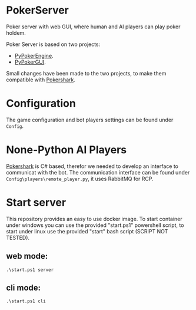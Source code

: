 # PokerServer
Poker server with web GUI, where human and AI players can play poker holdem.

Poker Server is based on two projects:

- [PyPokerEngine](https://github.com/ishikota/PyPokerEngine).
- [PyPokerGUI](https://github.com/ishikota/PyPokerGUI).

Small changes have been made to the two projects, to make them compatible with [Pokershark](https://github.com/mikeashi/PokerShark).

# Configuration
The game configuration and bot players settings can be found under `Config`.


# None-Python AI Players

[Pokershark](https://github.com/mikeashi/PokerShark) is C# based, therefor we needed to develop an interface to communicat with the bot. The communication interface can be found under `Config\players\remote_player.py`, it uses RabbitMQ for RCP.

# Start server
This repository provides an easy to use docker image. To start container under windows you can use the provided "start.ps1" powershell script, to start under linux use the provided "start" bash script (SCRIPT NOT TESTED).

## web mode:

```
.\start.ps1 server
```

## cli mode:

```
.\start.ps1 cli
```
